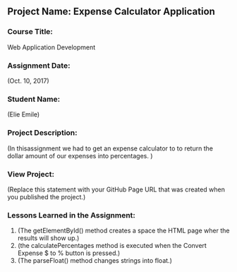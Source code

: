 ## Project Name:  Expense Calculator Application

### Course Title:
Web Application Development

### Assignment Date:  
(Oct. 10, 2017)

### Student Name:  
(Elie Emile)

### Project Description:
(In thisassignment we had to get an expense calculator to to return the dollar amount of our expenses into percentages.  )

### View Project:
(Replace this statement with your GitHub Page URL that was created when you 
 published the project.)

### Lessons Learned in the Assignment:
1. (The getElementById() method creates a space the HTML page wher the results will show up.)
2. (the calculatePercentages method is executed when the Convert Expense $ to % button is pressed.)
3. (The parseFloat() method changes strings into float.)

